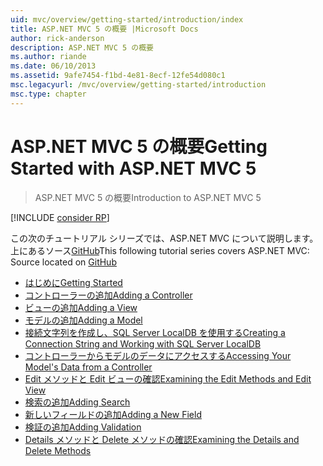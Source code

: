 ```yaml
---
uid: mvc/overview/getting-started/introduction/index
title: ASP.NET MVC 5 の概要 |Microsoft Docs
author: rick-anderson
description: ASP.NET MVC 5 の概要
ms.author: riande
ms.date: 06/10/2013
ms.assetid: 9afe7454-f1bd-4e81-8ecf-12fe54d080c1
msc.legacyurl: /mvc/overview/getting-started/introduction
msc.type: chapter
---
```

<a name="getting-started-with-aspnet-mvc-5"></a><span data-ttu-id="3ac71-103">ASP.NET MVC 5 の概要</span><span class="sxs-lookup"><span data-stu-id="3ac71-103">Getting Started with ASP.NET MVC 5</span></span>
====================
> <span data-ttu-id="3ac71-104">ASP.NET MVC 5 の概要</span><span class="sxs-lookup"><span data-stu-id="3ac71-104">Introduction to ASP.NET MVC 5</span></span>

[!INCLUDE [consider RP](../../../../includes/razor.md)]

<span data-ttu-id="3ac71-105">この次のチュートリアル シリーズでは、ASP.NET MVC について説明します。上にあるソース[GitHub](https://github.com/aspnet/Docs/tree/master/aspnet/mvc/overview/getting-started/introduction/sample/MvcMovie/MvcMovie)</span><span class="sxs-lookup"><span data-stu-id="3ac71-105">This following tutorial series covers ASP.NET MVC: Source located on [GitHub](https://github.com/aspnet/Docs/tree/master/aspnet/mvc/overview/getting-started/introduction/sample/MvcMovie/MvcMovie)</span></span>

- [<span data-ttu-id="3ac71-106">はじめに</span><span class="sxs-lookup"><span data-stu-id="3ac71-106">Getting Started</span></span>](getting-started.md)
- [<span data-ttu-id="3ac71-107">コントローラーの追加</span><span class="sxs-lookup"><span data-stu-id="3ac71-107">Adding a Controller</span></span>](adding-a-controller.md)
- [<span data-ttu-id="3ac71-108">ビューの追加</span><span class="sxs-lookup"><span data-stu-id="3ac71-108">Adding a View</span></span>](adding-a-view.md)
- [<span data-ttu-id="3ac71-109">モデルの追加</span><span class="sxs-lookup"><span data-stu-id="3ac71-109">Adding a Model</span></span>](adding-a-model.md)
- [<span data-ttu-id="3ac71-110">接続文字列を作成し、SQL Server LocalDB を使用する</span><span class="sxs-lookup"><span data-stu-id="3ac71-110">Creating a Connection String and Working with SQL Server LocalDB</span></span>](creating-a-connection-string.md)
- [<span data-ttu-id="3ac71-111">コントローラーからモデルのデータにアクセスする</span><span class="sxs-lookup"><span data-stu-id="3ac71-111">Accessing Your Model's Data from a Controller</span></span>](accessing-your-models-data-from-a-controller.md)
- [<span data-ttu-id="3ac71-112">Edit メソッドと Edit ビューの確認</span><span class="sxs-lookup"><span data-stu-id="3ac71-112">Examining the Edit Methods and Edit View</span></span>](examining-the-edit-methods-and-edit-view.md)
- [<span data-ttu-id="3ac71-113">検索の追加</span><span class="sxs-lookup"><span data-stu-id="3ac71-113">Adding Search</span></span>](adding-search.md)
- [<span data-ttu-id="3ac71-114">新しいフィールドの追加</span><span class="sxs-lookup"><span data-stu-id="3ac71-114">Adding a New Field</span></span>](adding-a-new-field.md)
- [<span data-ttu-id="3ac71-115">検証の追加</span><span class="sxs-lookup"><span data-stu-id="3ac71-115">Adding Validation</span></span>](adding-validation.md)
- [<span data-ttu-id="3ac71-116">Details メソッドと Delete メソッドの確認</span><span class="sxs-lookup"><span data-stu-id="3ac71-116">Examining the Details and Delete Methods</span></span>](examining-the-details-and-delete-methods.md)
